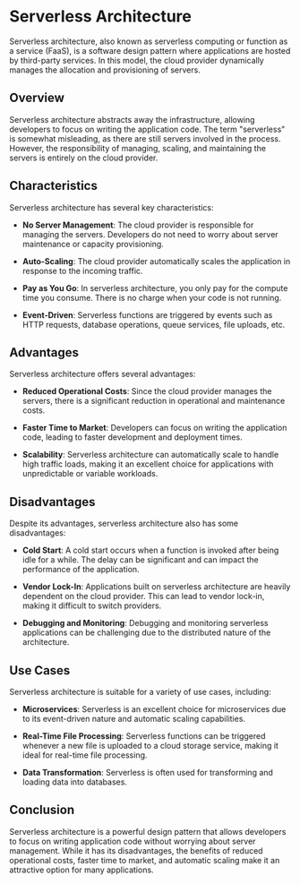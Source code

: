 # Serverless Architecture

Serverless architecture, also known as serverless computing or function as a service (FaaS), is a software design pattern where applications are hosted by third-party services. In this model, the cloud provider dynamically manages the allocation and provisioning of servers. 

## Overview

Serverless architecture abstracts away the infrastructure, allowing developers to focus on writing the application code. The term "serverless" is somewhat misleading, as there are still servers involved in the process. However, the responsibility of managing, scaling, and maintaining the servers is entirely on the cloud provider. 

## Characteristics

Serverless architecture has several key characteristics:

- **No Server Management**: The cloud provider is responsible for managing the servers. Developers do not need to worry about server maintenance or capacity provisioning.

- **Auto-Scaling**: The cloud provider automatically scales the application in response to the incoming traffic.

- **Pay as You Go**: In serverless architecture, you only pay for the compute time you consume. There is no charge when your code is not running.

- **Event-Driven**: Serverless functions are triggered by events such as HTTP requests, database operations, queue services, file uploads, etc.

## Advantages

Serverless architecture offers several advantages:

- **Reduced Operational Costs**: Since the cloud provider manages the servers, there is a significant reduction in operational and maintenance costs.

- **Faster Time to Market**: Developers can focus on writing the application code, leading to faster development and deployment times.

- **Scalability**: Serverless architecture can automatically scale to handle high traffic loads, making it an excellent choice for applications with unpredictable or variable workloads.

## Disadvantages

Despite its advantages, serverless architecture also has some disadvantages:

- **Cold Start**: A cold start occurs when a function is invoked after being idle for a while. The delay can be significant and can impact the performance of the application.

- **Vendor Lock-In**: Applications built on serverless architecture are heavily dependent on the cloud provider. This can lead to vendor lock-in, making it difficult to switch providers.

- **Debugging and Monitoring**: Debugging and monitoring serverless applications can be challenging due to the distributed nature of the architecture.

## Use Cases

Serverless architecture is suitable for a variety of use cases, including:

- **Microservices**: Serverless is an excellent choice for microservices due to its event-driven nature and automatic scaling capabilities.

- **Real-Time File Processing**: Serverless functions can be triggered whenever a new file is uploaded to a cloud storage service, making it ideal for real-time file processing.

- **Data Transformation**: Serverless is often used for transforming and loading data into databases.

## Conclusion

Serverless architecture is a powerful design pattern that allows developers to focus on writing application code without worrying about server management. While it has its disadvantages, the benefits of reduced operational costs, faster time to market, and automatic scaling make it an attractive option for many applications.
